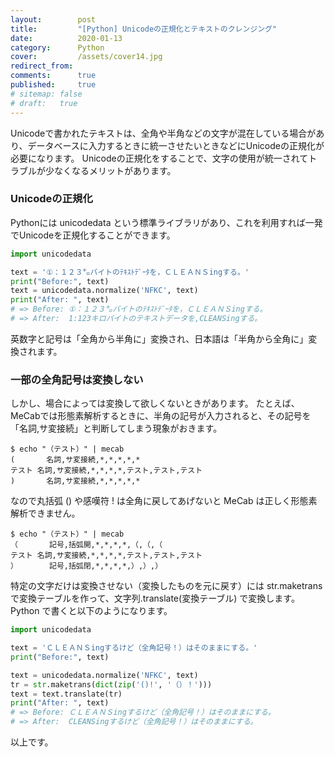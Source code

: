 ```yaml
---
layout:        post
title:         "[Python] Unicodeの正規化とテキストのクレンジング"
date:          2020-01-13
category:      Python
cover:         /assets/cover14.jpg
redirect_from:
comments:      true
published:     true
# sitemap: false
# draft:   true
---
```


Unicodeで書かれたテキストは、全角や半角などの文字が混在している場合があり、データベースに入力するときに統一させたいときなどにUnicodeの正規化が必要になります。
Unicodeの正規化をすることで、文字の使用が統一されてトラブルが少なくなるメリットがあります。

### Unicodeの正規化

Pythonには unicodedata という標準ライブラリがあり、これを利用すれば一発でUnicodeを正規化することができます。

```python
import unicodedata

text = '①：１２３㌔バイトのﾃｷｽﾄﾃﾞｰﾀを，ＣＬＥＡＮＳingする。'
print("Before:", text)
text = unicodedata.normalize('NFKC', text)
print("After: ", text)
# => Before: ①：１２３㌔バイトのﾃｷｽﾄﾃﾞｰﾀを，ＣＬＥＡＮＳingする。
# => After:  1:123キロバイトのテキストデータを,CLEANSingする。
```

英数字と記号は「全角から半角に」変換され、日本語は「半角から全角に」変換されます。

### 一部の全角記号は変換しない

しかし、場合によっては変換して欲しくないときがあります。
たとえば、MeCabでは形態素解析するときに、半角の記号が入力されると、その記号を「名詞,サ変接続」と判断してしまう現象がおきます。

```console
$ echo "（テスト）" | mecab
(		名詞,サ変接続,*,*,*,*,*
テスト	名詞,サ変接続,*,*,*,*,テスト,テスト,テスト
)		名詞,サ変接続,*,*,*,*,*
```

なので丸括弧 () や感嘆符 ! は全角に戻してあげないと MeCab は正しく形態素解析できません。

```console
$ echo "（テスト）" | mecab
（		記号,括弧開,*,*,*,*,（,（,（
テスト	名詞,サ変接続,*,*,*,*,テスト,テスト,テスト
）		記号,括弧閉,*,*,*,*,）,）,）
```

特定の文字だけは変換させない（変換したものを元に戻す）には str.maketrans で変換テーブルを作って、文字列.translate(変換テーブル) で変換します。
Python で書くと以下のようになります。

```python
import unicodedata

text = 'ＣＬＥＡＮＳingするけど（全角記号！）はそのままにする。'
print("Before:", text)

text = unicodedata.normalize('NFKC', text)
tr = str.maketrans(dict(zip('()!', '（）！')))
text = text.translate(tr)
print("After: ", text)
# => Before: ＣＬＥＡＮＳingするけど（全角記号！）はそのままにする。
# => After:  CLEANSingするけど（全角記号！）はそのままにする。
```

以上です。
